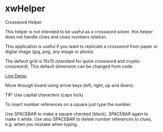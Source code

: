 xwHelper
========

Crossword Helper

This helper is not intended to be useful as a crossword solver. this helper does not handle clues and clues numbers relation.

This application is useful if you want to replicate a crossword from paper or digital image (jpg, png, any image or photo).

The default grid is 15x15 (standard for quick crossword and cryptic crossword). This default dimension can be changed from code.

[Live Demo](http://codepen.io/fcedillo/full/pvyLqa/)

Move through board using arrow keys (left, right, up and down).

TIP: Use capital characters (caps lock)

To insert number references on a square just type the number.

Use SPACEBAR to make a square checked (black), SPACEBAR again to make it white.
Use also SPACEBAR to delete number references to clues, e.g. when you mistake when typing.
